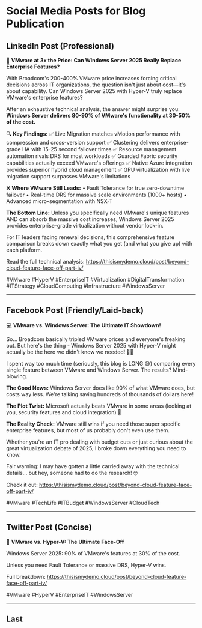 # Social Media Posts for Blog Publication

## LinkedIn Post (Professional)

🚨 **VMware at 3x the Price: Can Windows Server 2025 Really Replace Enterprise Features?**

With Broadcom's 200-400% VMware price increases forcing critical decisions across IT organizations, the question isn't just about cost—it's about capability. Can Windows Server 2025 with Hyper-V truly replace VMware's enterprise features?

After an exhaustive technical analysis, the answer might surprise you: **Windows Server delivers 80-90% of VMware's functionality at 30-50% of the cost.**

🔍 **Key Findings:**
✅ Live Migration matches vMotion performance with compression and cross-version support
✅ Clustering delivers enterprise-grade HA with 15-25 second failover times
✅ Resource management automation rivals DRS for most workloads
✅ Guarded Fabric security capabilities actually exceed VMware's offerings
✅ Native Azure integration provides superior hybrid cloud management
✅ GPU virtualization with live migration support surpasses VMware's limitations

❌ **Where VMware Still Leads:**
• Fault Tolerance for true zero-downtime failover
• Real-time DRS for massive scale environments (1000+ hosts)
• Advanced micro-segmentation with NSX-T

**The Bottom Line:** Unless you specifically need VMware's unique features AND can absorb the massive cost increases, Windows Server 2025 provides enterprise-grade virtualization without vendor lock-in.

For IT leaders facing renewal decisions, this comprehensive feature comparison breaks down exactly what you get (and what you give up) with each platform.

Read the full technical analysis: https://thisismydemo.cloud/post/beyond-cloud-feature-face-off-part-iv/

#VMware #HyperV #EnterpriseIT #Virtualization #DigitalTransformation #ITStrategy #CloudComputing #Infrastructure #WindowsServer 

---

## Facebook Post (Friendly/Laid-back)

💻 **VMware vs. Windows Server: The Ultimate IT Showdown!**

So... Broadcom basically tripled VMware prices and everyone's freaking out. But here's the thing - Windows Server 2025 with Hyper-V might actually be the hero we didn't know we needed! 🦸‍♂️

I spent way too much time (seriously, this blog is LONG 😅) comparing every single feature between VMware and Windows Server. The results? Mind-blowing.

**The Good News:** Windows Server does like 90% of what VMware does, but costs way less. We're talking saving hundreds of thousands of dollars here!

**The Plot Twist:** Microsoft actually beats VMware in some areas (looking at you, security features and cloud integration) 🔐

**The Reality Check:** VMware still wins if you need those super specific enterprise features, but most of us probably don't even use them.

Whether you're an IT pro dealing with budget cuts or just curious about the great virtualization debate of 2025, I broke down everything you need to know.

Fair warning: I may have gotten a little carried away with the technical details... but hey, someone had to do the research! 🤓

Check it out: https://thisismydemo.cloud/post/beyond-cloud-feature-face-off-part-iv/

#VMware #TechLife #ITBudget #WindowsServer #CloudTech

---

## Twitter Post (Concise)

🥊 **VMware vs. Hyper-V: The Ultimate Face-Off**

Windows Server 2025: 90% of VMware's features at 30% of the cost.

Unless you need Fault Tolerance or massive DRS, Hyper-V wins.

Full breakdown: https://thisismydemo.cloud/post/beyond-cloud-feature-face-off-part-iv/

#VMware #HyperV #EnterpriseIT #WindowsServer

---

## Last